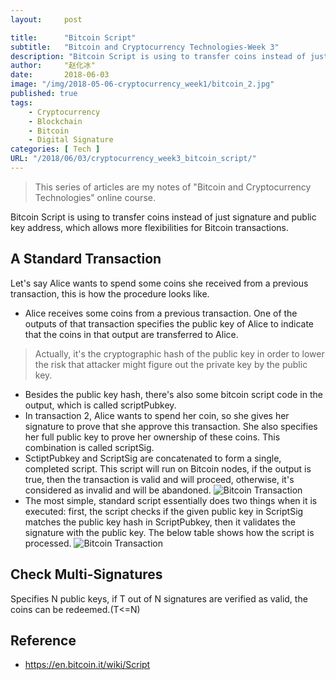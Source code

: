 ```yaml
---
layout:     post

title:      "Bitcoin Script"
subtitle:   "Bitcoin and Cryptocurrency Technologies-Week 3"
description: "Bitcoin Script is using to transfer coins instead of just signature and public key address, which allows more flexibilities for Bitcoin transactions"
author:     "赵化冰"
date:       2018-06-03
image: "/img/2018-05-06-cryptocurrency_week1/bitcoin_2.jpg"
published: true 
tags:
    - Cryptocurrency
    - Blockchain
    - Bitcoin
    - Digital Signature
categories: [ Tech ]
URL: "/2018/06/03/cryptocurrency_week3_bitcoin_script/"
---
```


> This series of articles are my notes of "Bitcoin and Cryptocurrency Technologies" online course.

Bitcoin Script is using to transfer coins instead of just signature and public key address, which allows more flexibilities for Bitcoin transactions.

## A Standard Transaction 
Let's say  Alice wants to spend some coins she received from a previous transaction, this is how the procedure looks like.
* Alice receives some coins from a previous transaction.  One of the outputs of that transaction specifies the public key of Alice to indicate that the coins in that output are transferred to Alice.
> Actually, it's the cryptographic hash of the public key in order to lower the risk that attacker might figure out the private key by the public key.
* Besides the public key hash, there's also some bitcoin script code in the output, which is called scriptPubkey. 
* In transaction 2, Alice wants to spend her coin, so she gives her signature to prove that she approve this transaction. She also specifies her full public key to prove her ownership of these coins. This combination is called scriptSig.
* SctiptPubkey and ScriptSig are concatenated to form a single, completed script. This script will run on Bitcoin nodes, if the output is true, then the transaction is valid and will proceed, otherwise, it's considered as invalid and will be abandoned.
![Bitcoin Transaction](/img//2018-06-03-cryptocurrency_week3_bitcoin_script/standard_transaction.png)
* The most simple, standard script essentially does two things when it is executed: first, the script checks if the given public key in ScriptSig matches the public key hash in ScriptPubkey, then it validates the signature with the public key. The below table shows how the script is processed.
![Bitcoin Transaction](/img//2018-06-03-cryptocurrency_week3_bitcoin_script/script_execution.png)  

## Check Multi-Signatures
Specifies N public keys, if T out of N signatures are verified as valid, the coins can be redeemed.(T<=N)
## Reference
* https://en.bitcoin.it/wiki/Script
